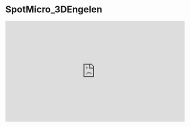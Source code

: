 # SpotMicro_3DEngelen

<iframe width="560" height="315" src="https://www.youtube.com/embed/Hye4i2B2uJc" frameborder="0" allow="accelerometer; autoplay; encrypted-media; gyroscope; picture-in-picture" allowfullscreen></iframe>
